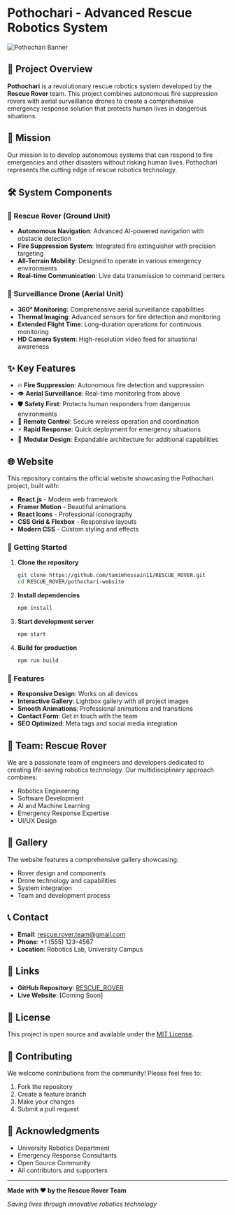 # Pothochari - Advanced Rescue Robotics System

![Pothochari Banner](public/images/01_image.jpg)

## 🚀 Project Overview

**Pothochari** is a revolutionary rescue robotics system developed by the **Rescue Rover** team. This project combines autonomous fire suppression rovers with aerial surveillance drones to create a comprehensive emergency response solution that protects human lives in dangerous situations.

## 🎯 Mission

Our mission is to develop autonomous systems that can respond to fire emergencies and other disasters without risking human lives. Pothochari represents the cutting edge of rescue robotics technology.

## 🛠️ System Components

### 🤖 Rescue Rover (Ground Unit)
- **Autonomous Navigation**: Advanced AI-powered navigation with obstacle detection
- **Fire Suppression System**: Integrated fire extinguisher with precision targeting
- **All-Terrain Mobility**: Designed to operate in various emergency environments
- **Real-time Communication**: Live data transmission to command centers

### 🚁 Surveillance Drone (Aerial Unit)
- **360° Monitoring**: Comprehensive aerial surveillance capabilities
- **Thermal Imaging**: Advanced sensors for fire detection and monitoring
- **Extended Flight Time**: Long-duration operations for continuous monitoring
- **HD Camera System**: High-resolution video feed for situational awareness

## ✨ Key Features

- 🔥 **Fire Suppression**: Autonomous fire detection and suppression
- 👁️ **Aerial Surveillance**: Real-time monitoring from above
- 🛡️ **Safety First**: Protects human responders from dangerous environments
- 📡 **Remote Control**: Secure wireless operation and coordination
- ⚡ **Rapid Response**: Quick deployment for emergency situations
- 🔧 **Modular Design**: Expandable architecture for additional capabilities

## 🌐 Website

This repository contains the official website showcasing the Pothochari project, built with:

- **React.js** - Modern web framework
- **Framer Motion** - Beautiful animations
- **React Icons** - Professional iconography
- **CSS Grid & Flexbox** - Responsive layouts
- **Modern CSS** - Custom styling and effects

### 🚀 Getting Started

1. **Clone the repository**
   ```bash
   git clone https://github.com/tamimhossain11/RESCUE_ROVER.git
   cd RESCUE_ROVER/pothochari-website
   ```

2. **Install dependencies**
   ```bash
   npm install
   ```

3. **Start development server**
   ```bash
   npm start
   ```

4. **Build for production**
   ```bash
   npm run build
   ```

### 📱 Features

- **Responsive Design**: Works on all devices
- **Interactive Gallery**: Lightbox gallery with all project images
- **Smooth Animations**: Professional animations and transitions
- **Contact Form**: Get in touch with the team
- **SEO Optimized**: Meta tags and social media integration

## 👥 Team: Rescue Rover

We are a passionate team of engineers and developers dedicated to creating life-saving robotics technology. Our multidisciplinary approach combines:

- Robotics Engineering
- Software Development
- AI and Machine Learning
- Emergency Response Expertise
- UI/UX Design

## 🎨 Gallery

The website features a comprehensive gallery showcasing:
- Rover design and components
- Drone technology and capabilities
- System integration
- Team and development process

## 📞 Contact

- **Email**: rescue.rover.team@gmail.com
- **Phone**: +1 (555) 123-4567
- **Location**: Robotics Lab, University Campus

## 🔗 Links

- **GitHub Repository**: [RESCUE_ROVER](https://github.com/tamimhossain11/RESCUE_ROVER.git)
- **Live Website**: [Coming Soon]

## 📄 License

This project is open source and available under the [MIT License](LICENSE).

## 🤝 Contributing

We welcome contributions from the community! Please feel free to:

1. Fork the repository
2. Create a feature branch
3. Make your changes
4. Submit a pull request

## 🙏 Acknowledgments

- University Robotics Department
- Emergency Response Consultants
- Open Source Community
- All contributors and supporters

---

**Made with ❤️ by the Rescue Rover Team**

*Saving lives through innovative robotics technology*